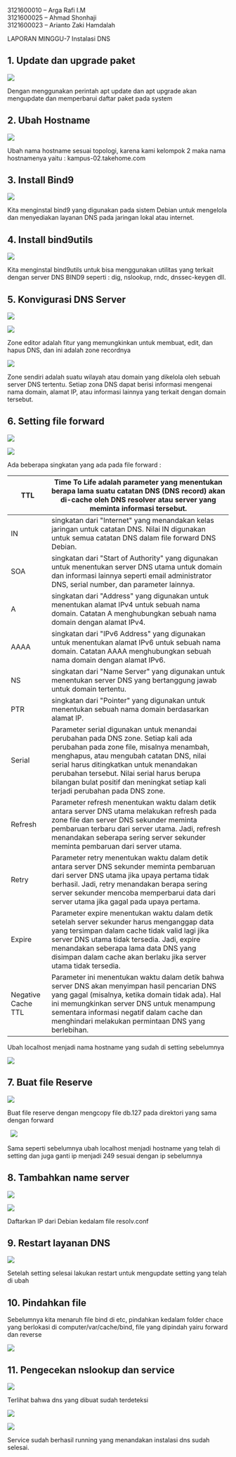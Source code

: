 3121600010 – Arga Rafi I.M  
3121600025 – Ahmad Shonhaji  
3121600023 – Arianto Zaki Hamdalah  


LAPORAN MINGGU-7 Instalasi DNS

## 1. **Update dan upgrade paket**

![](Aspose.Words.959c2954-c2de-4028-9abb-dca56bf5285c.001.png)

Dengan menggunakan perintah apt update dan apt upgrade akan mengupdate dan memperbarui daftar paket pada system

## 2. **Ubah Hostname**

![](Aspose.Words.959c2954-c2de-4028-9abb-dca56bf5285c.002.png)

Ubah nama hostname sesuai topologi, karena kami kelompok 2 maka nama hostnamenya yaitu : kampus-02.takehome.com

## 3. **Install Bind9**

![](Aspose.Words.959c2954-c2de-4028-9abb-dca56bf5285c.003.png)

Kita menginstal bind9 yang digunakan pada sistem Debian untuk mengelola dan menyediakan layanan DNS pada jaringan lokal atau internet.

## 4. **Install bind9utils**

![](Aspose.Words.959c2954-c2de-4028-9abb-dca56bf5285c.004.png)

Kita menginstal bind9utils untuk bisa menggunakan utilitas yang terkait dengan server DNS BIND9 seperti : dig, nslookup, rndc, dnssec-keygen dll.

## 5. **Konvigurasi DNS Server**

![](Aspose.Words.959c2954-c2de-4028-9abb-dca56bf5285c.005.png)

![](Aspose.Words.959c2954-c2de-4028-9abb-dca56bf5285c.006.png)

Zone editor adalah fitur yang memungkinkan untuk membuat, edit, dan hapus DNS, dan ini adalah zone recordnya

![](Aspose.Words.959c2954-c2de-4028-9abb-dca56bf5285c.007.png)

Zone sendiri adalah suatu wilayah atau domain yang dikelola oleh sebuah server DNS tertentu. Setiap zona DNS dapat berisi informasi mengenai nama domain, alamat IP, atau informasi lainnya yang terkait dengan domain tersebut.

## 6. **Setting file forward**

![](Aspose.Words.959c2954-c2de-4028-9abb-dca56bf5285c.008.png)

![](Aspose.Words.959c2954-c2de-4028-9abb-dca56bf5285c.009.png)

Ada beberapa singkatan yang ada pada file forward :

|TTL|Time To Life adalah parameter yang menentukan berapa lama suatu catatan DNS (DNS record) akan di-cache oleh DNS resolver atau server yang meminta informasi tersebut.|
| - | - |
|IN|singkatan dari "Internet" yang menandakan kelas jaringan untuk catatan DNS. Nilai IN digunakan untuk semua catatan DNS dalam file forward DNS Debian.|
|SOA|singkatan dari "Start of Authority" yang digunakan untuk menentukan server DNS utama untuk domain dan informasi lainnya seperti email administrator DNS, serial number, dan parameter lainnya.|
|A|singkatan dari "Address" yang digunakan untuk menentukan alamat IPv4 untuk sebuah nama domain. Catatan A menghubungkan sebuah nama domain dengan alamat IPv4.|
|AAAA|singkatan dari "IPv6 Address" yang digunakan untuk menentukan alamat IPv6 untuk sebuah nama domain. Catatan AAAA menghubungkan sebuah nama domain dengan alamat IPv6.|
|NS|singkatan dari "Name Server" yang digunakan untuk menentukan server DNS yang bertanggung jawab untuk domain tertentu.|
|PTR|singkatan dari "Pointer" yang digunakan untuk menentukan sebuah nama domain berdasarkan alamat IP.|
|Serial|Parameter serial digunakan untuk menandai perubahan pada DNS zone. Setiap kali ada perubahan pada zone file, misalnya menambah, menghapus, atau mengubah catatan DNS, nilai serial harus ditingkatkan untuk menandakan perubahan tersebut. Nilai serial harus berupa bilangan bulat positif dan meningkat setiap kali terjadi perubahan pada DNS zone.|
|Refresh|Parameter refresh menentukan waktu dalam detik antara server DNS utama melakukan refresh pada zone file dan server DNS sekunder meminta pembaruan terbaru dari server utama. Jadi, refresh menandakan seberapa sering server sekunder meminta pembaruan dari server utama.|
|Retry|Parameter retry menentukan waktu dalam detik antara server DNS sekunder meminta pembaruan dari server DNS utama jika upaya pertama tidak berhasil. Jadi, retry menandakan berapa sering server sekunder mencoba memperbarui data dari server utama jika gagal pada upaya pertama.|
|Expire|Parameter expire menentukan waktu dalam detik setelah server sekunder harus menganggap data yang tersimpan dalam cache tidak valid lagi jika server DNS utama tidak tersedia. Jadi, expire menandakan seberapa lama data DNS yang disimpan dalam cache akan berlaku jika server utama tidak tersedia.|
|Negative Cache TTL|Parameter ini menentukan waktu dalam detik bahwa server DNS akan menyimpan hasil pencarian DNS yang gagal (misalnya, ketika domain tidak ada). Hal ini memungkinkan server DNS untuk menampung sementara informasi negatif dalam cache dan menghindari melakukan permintaan DNS yang berlebihan.|

Ubah localhost menjadi nama hostname yang sudah di setting sebelumnya

![](Aspose.Words.959c2954-c2de-4028-9abb-dca56bf5285c.010.png)

## 7. **Buat file Reserve**

![](Aspose.Words.959c2954-c2de-4028-9abb-dca56bf5285c.011.png)

Buat file reserve dengan mengcopy file db.127 pada direktori yang sama dengan forward

` `![](Aspose.Words.959c2954-c2de-4028-9abb-dca56bf5285c.012.png)

Sama seperti sebelumnya ubah localhost menjadi hostname yang telah di setting dan juga ganti ip menjadi 249 sesuai dengan ip sebelumnya

## 8. **Tambahkan name server**

![](Aspose.Words.959c2954-c2de-4028-9abb-dca56bf5285c.013.png)

![](Aspose.Words.959c2954-c2de-4028-9abb-dca56bf5285c.014.png)

Daftarkan IP dari Debian kedalam file resolv.conf

## 9. **Restart layanan DNS**

![](Aspose.Words.959c2954-c2de-4028-9abb-dca56bf5285c.015.png)

Setelah setting selesai lakukan restart untuk mengupdate setting yang telah di ubah

## 10. **Pindahkan file**

Sebelumnya kita menaruh file bind di etc, pindahkan kedalam folder chace yang berlokasi di computer/var/cache/bind, file yang dipindah yairu forward dan reverse

![](Aspose.Words.959c2954-c2de-4028-9abb-dca56bf5285c.016.png)

## 11. **Pengecekan nslookup dan service**

![](Aspose.Words.959c2954-c2de-4028-9abb-dca56bf5285c.017.png)

Terlihat bahwa dns yang dibuat sudah terdeteksi

![](Aspose.Words.959c2954-c2de-4028-9abb-dca56bf5285c.018.png)

![](Aspose.Words.959c2954-c2de-4028-9abb-dca56bf5285c.019.png)

Service sudah berhasil running yang menandakan instalasi dns sudah selesai.
